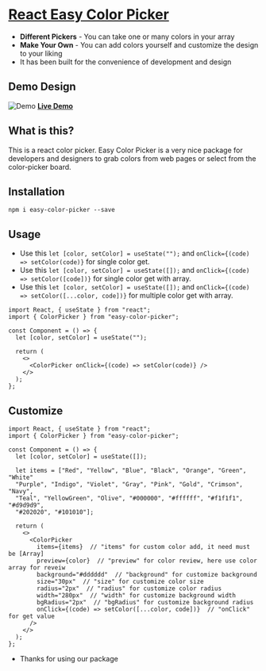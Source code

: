 # [React Easy Color Picker](http://mahfuj.me/)

* **Different Pickers** - You can take one or many colors in your array
* **Make Your Own** - You can add colors yourself and customize the design to your liking
* It has been built for the convenience of development and design

## Demo Design
![Demo](https://gcdnb.pbrd.co/images/aePPPObvnWlB.png)
[**Live Demo**](http://mahfuj.me/)

## What is this?

This is a react color picker. Easy Color Picker is a very nice package for developers and designers to grab colors from web pages or select from the color-picker board.

## Installation

```
npm i easy-color-picker --save
```

## Usage

* Use this `let [color, setColor] = useState("");` and `onClick={(code) => setColor(code)}` for single color get.
* Use this `let [color, setColor] = useState([]);` and `onClick={(code) => setColor([code])}` for single color get with array.
* Use this `let [color, setColor] = useState([]);` and `onClick={(code) => setColor([...color, code])}` for multiple color get with array.

```
import React, { useState } from "react";
import { ColorPicker } from "easy-color-picker";

const Component = () => {
  let [color, setColor] = useState("");

  return (
    <>
      <ColorPicker onClick={(code) => setColor(code)} />
    </>
  );
};
```

## Customize

```
import React, { useState } from "react";
import { ColorPicker } from "easy-color-picker";

const Component = () => {
  let [color, setColor] = useState([]);

  let items = ["Red", "Yellow", "Blue", "Black", "Orange", "Green", "White"
  "Purple", "Indigo", "Violet", "Gray", "Pink", "Gold", "Crimson", "Navy",
  "Teal", "YellowGreen", "Olive", "#000000", "#ffffff", "#f1f1f1", "#d9d9d9",
  "#202020", "#101010"];

  return (
    <>
      <ColorPicker
        items={items}  // "items" for custom color add, it need must be [Array]
        preview={color}  // "preview" for color review, here use color array for reveiw
        background="#dddddd"  // "background" for customize background
        size="30px"  // "size" for customize color size
        radius="2px"  // "radius" for customize color radius
        width="280px"  // "width" for customize background width
        bgRadius="2px"  // "bgRadius" for customize background radius
        onClick={(code) => setColor([...color, code])}  // "onClick" for get value
      />
    </>
  );
};
```

* Thanks for using our package
